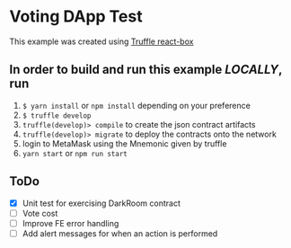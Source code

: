 # Voting DApp Test

This example was created using [Truffle react-box](https://truffleframework.com/boxes/react)

## In order to build and run this example *LOCALLY*, run
1. `$ yarn install` or `npm install` depending on your preference
2. `$ truffle develop`
3. `truffle(develop)> compile` to create the json contract artifacts
4. `truffle(develop)> migrate` to deploy the contracts onto the network
5. login to MetaMask using the Mnemonic given by truffle
6. `yarn start` or `npm run start`

## ToDo
- [X] Unit test for exercising DarkRoom contract
- [ ] Vote cost
- [ ] Improve FE error handling
- [ ] Add alert messages for when an action is performed
